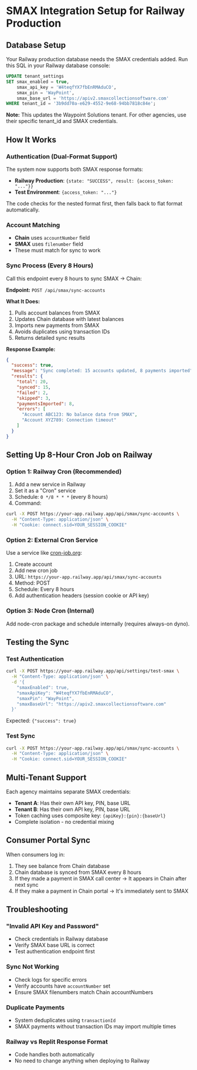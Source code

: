 # SMAX Integration Setup for Railway Production

## Database Setup

Your Railway production database needs the SMAX credentials added. Run this SQL in your Railway database console:

```sql
UPDATE tenant_settings 
SET smax_enabled = true,
    smax_api_key = 'W4teqfYX7fbEnRMAduCO',
    smax_pin = 'WayPoint',
    smax_base_url = 'https://apiv2.smaxcollectionsoftware.com'
WHERE tenant_id = '3b9dd70a-e629-4552-9e68-94bb7818c84e';
```

**Note:** This updates the Waypoint Solutions tenant. For other agencies, use their specific tenant_id and SMAX credentials.

## How It Works

### Authentication (Dual-Format Support)
The system now supports both SMAX response formats:
- **Railway Production**: `{state: "SUCCESS", result: {access_token: "..."}}`
- **Test Environment**: `{access_token: "..."}`

The code checks for the nested format first, then falls back to flat format automatically.

### Account Matching
- **Chain** uses `accountNumber` field
- **SMAX** uses `filenumber` field
- These must match for sync to work

### Sync Process (Every 8 Hours)

Call this endpoint every 8 hours to sync SMAX → Chain:

**Endpoint:** `POST /api/smax/sync-accounts`

**What It Does:**
1. Pulls account balances from SMAX
2. Updates Chain database with latest balances
3. Imports new payments from SMAX
4. Avoids duplicates using transaction IDs
5. Returns detailed sync results

**Response Example:**
```json
{
  "success": true,
  "message": "Sync completed: 15 accounts updated, 8 payments imported",
  "results": {
    "total": 20,
    "synced": 15,
    "failed": 2,
    "skipped": 3,
    "paymentsImported": 8,
    "errors": [
      "Account ABC123: No balance data from SMAX",
      "Account XYZ789: Connection timeout"
    ]
  }
}
```

## Setting Up 8-Hour Cron Job on Railway

### Option 1: Railway Cron (Recommended)
1. Add a new service in Railway
2. Set it as a "Cron" service
3. Schedule: `0 */8 * * *` (every 8 hours)
4. Command: 
```bash
curl -X POST https://your-app.railway.app/api/smax/sync-accounts \
  -H "Content-Type: application/json" \
  -H "Cookie: connect.sid=YOUR_SESSION_COOKIE"
```

### Option 2: External Cron Service
Use a service like [cron-job.org](https://cron-job.org):
1. Create account
2. Add new cron job
3. URL: `https://your-app.railway.app/api/smax/sync-accounts`
4. Method: POST
5. Schedule: Every 8 hours
6. Add authentication headers (session cookie or API key)

### Option 3: Node Cron (Internal)
Add node-cron package and schedule internally (requires always-on dyno).

## Testing the Sync

### Test Authentication
```bash
curl -X POST https://your-app.railway.app/api/settings/test-smax \
  -H "Content-Type: application/json" \
  -d '{
    "smaxEnabled": true,
    "smaxApiKey": "W4teqfYX7fbEnRMAduCO",
    "smaxPin": "WayPoint",
    "smaxBaseUrl": "https://apiv2.smaxcollectionsoftware.com"
  }'
```

Expected: `{"success": true}`

### Test Sync
```bash
curl -X POST https://your-app.railway.app/api/smax/sync-accounts \
  -H "Content-Type: application/json" \
  -H "Cookie: connect.sid=YOUR_SESSION_COOKIE"
```

## Multi-Tenant Support

Each agency maintains separate SMAX credentials:
- **Tenant A**: Has their own API key, PIN, base URL
- **Tenant B**: Has their own API key, PIN, base URL
- Token caching uses composite key: `{apiKey}:{pin}:{baseUrl}`
- Complete isolation - no credential mixing

## Consumer Portal Sync

When consumers log in:
1. They see balance from Chain database
2. Chain database is synced from SMAX every 8 hours
3. If they made a payment in SMAX call center → It appears in Chain after next sync
4. If they make a payment in Chain portal → It's immediately sent to SMAX

## Troubleshooting

### "Invalid API Key and Password"
- Check credentials in Railway database
- Verify SMAX base URL is correct
- Test authentication endpoint first

### Sync Not Working
- Check logs for specific errors
- Verify accounts have `accountNumber` set
- Ensure SMAX filenumbers match Chain accountNumbers

### Duplicate Payments
- System deduplicates using `transactionId`
- SMAX payments without transaction IDs may import multiple times

### Railway vs Replit Response Format
- Code handles both automatically
- No need to change anything when deploying to Railway
